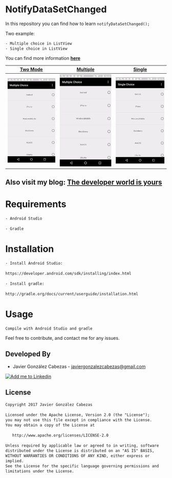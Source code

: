 # NotifyDataSetChanged
In this repository you can find how to learn ``` notifyDataSetChanged(); ``` 

Two example:
```
- Multiple choice in ListView
- Single choice in ListView
```

You can find more information **[here](http://thedeveloperworldisyours.com/android/notifydatasetchanged/#sthash.0gtf6DnK.dpbs)**

[Two Mode][explode_link] | [Multiple][slide_link] | [Single][fade_link] 
--- | --- | ---
![transition_explode] | ![transition_slide] | ![transition_fade]

  
  Also visit my blog: **[The developer world is yours](http://thedeveloperworldisyours.com)**
---------

# Requirements

    - Android Studio

    - Gradle


# Installation

    - Install Android Studio:

    https://developer.android.com/sdk/installing/index.html

    - Install gradle:

    http://gradle.org/docs/current/userguide/installation.html

# Usage
    Compile with Android Studio and gradle


Feel free to contribute, and contact me for any issues.

Developed By
------------
* Javier González Cabezas - <javiergonzalezcabezas@gmail.com>

<a href="https://es.linkedin.com/in/javier-gonz%C3%A1lez-cabezas-8b4b2231">
  <img alt="Add me to Linkedin" src="https://github.com/JorgeCastilloPrz/EasyMVP/blob/master/art/linkedin.png" />
</a>

License
-------

    Copyright 2017 Javier González Cabezas

    Licensed under the Apache License, Version 2.0 (the "License");
    you may not use this file except in compliance with the License.
    You may obtain a copy of the License at

       http://www.apache.org/licenses/LICENSE-2.0

    Unless required by applicable law or agreed to in writing, software
    distributed under the License is distributed on an "AS IS" BASIS,
    WITHOUT WARRANTIES OR CONDITIONS OF ANY KIND, either express or implied.
    See the License for the specific language governing permissions and
    limitations under the License.

[explode_link]: http://thedeveloperworldisyours.com/android/notifydatasetchanged/#sthash.0gtf6DnK.dpbs
[fade_link]: http://thedeveloperworldisyours.com/android/notifydatasetchanged/#sthash.0gtf6DnK.dpbs
[slide_link]: http://thedeveloperworldisyours.com/android/notifydatasetchanged/#sthash.0gtf6DnK.dpbs

[transition_explode]: https://github.com/CabezasGonzalezJavier/NotifyDataSetChanged/blob/master/choice.gif
[transition_slide]: https://github.com/CabezasGonzalezJavier/NotifyDataSetChanged/blob/master/multiple.gif
[transition_fade]: https://github.com/CabezasGonzalezJavier/NotifyDataSetChanged/blob/master/single.gif
